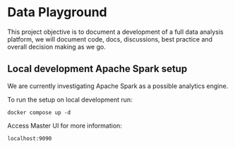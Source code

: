 # Data Playground
This project objective is to document a development of a full data analysis platform, we will document code, docs, discussions, best practice and overall decision making as we go.  




## Local development Apache Spark setup

We are currently investigating Apache Spark as a possible analytics engine.

To run the setup on local development run: 

```
docker compose up -d 
``` 


Access Master UI for more information:


```
localhost:9090

```


